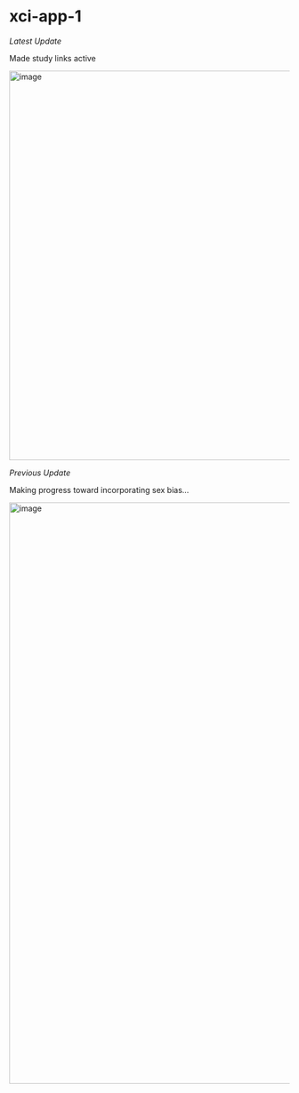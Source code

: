 # xci-app-1

*Latest Update*

Made study links active 

<img width="700" alt="image" src="https://user-images.githubusercontent.com/71516524/103916489-7e7ac600-50da-11eb-9102-f5aab0b9afdc.png">

*Previous Update*

Making progress toward incorporating sex bias...

<img width="1045" alt="image" src="https://user-images.githubusercontent.com/71516524/103819590-b6c9c800-5038-11eb-83a2-65006a16b32f.png">